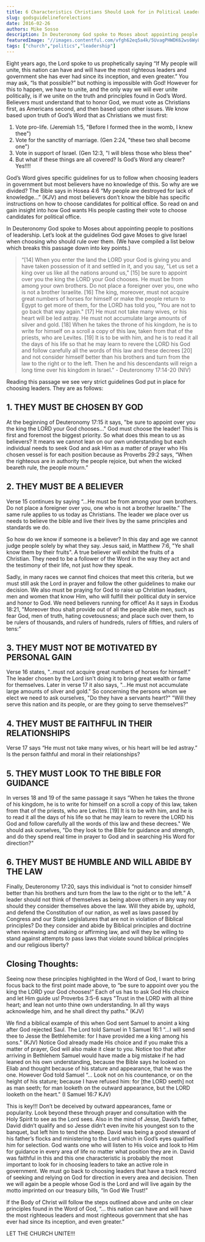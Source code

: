 ```yaml
---
title: 6 Characteristics Christians Should Look for in Political Leaders
slug: godsguidelineforelections
date: 2016-02-26
authors: Mike Sosso
description: In Deuteronomy God spoke to Moses about appointing people to positions of leadership. Let’s look at the guidelines God gave Moses to give Israel when choosing who should rule over them.
featuredImage: "//images.contentful.com/vfgh62eq5a4k/5UvagPHWDK62ws6Wy808ce/bf8e90962701acda5f785ee00663cefd/1456519101974"
tags: ["church","politics","leadership"]
---
```

Eight years ago, the Lord spoke to us prophetically saying “If My people will unite, this nation can have and will have the most righteous leaders and government she has ever had since its inception, and even greater.” You may ask, “Is that possible?” but nothing is impossible with God! However for this to happen, we have to unite, and the only way we will ever unite politically, is if we unite on the truth and principles found in God’s Word.
Believers must understand that to honor God, we must vote as Christians first, as Americans second, and then based upon other issues. We know based upon truth of God’s Word that as Christians we must first:

1. Vote pro-life. (Jeremiah 1:5, "Before I formed thee in the womb, I knew thee")
2. Vote for the sanctity of marriage. (Gen 2:24, "these two shall become one")
3. Vote in support of Israel. (Gen 12:3, "I will bless those who bless thee"
4. But what if these things are all covered? Is God’s Word any clearer? Yes!!!!

God’s Word gives specific guidelines for us to follow when choosing leaders in government but most believers have no knowledge of this.  So why are we divided?  The Bible says in Hosea 4:6 “My people are destroyed for lack of knowledge…” (KJV) and most believers don’t know the bible has specific instructions on how to choose candidates for political office. So read on and gain insight into how God wants His people casting their vote to choose candidates for political office.

In Deuteronomy God spoke to Moses about appointing people to positions of leadership. Let’s look at the guidelines God gave Moses to give Israel when choosing who should rule over them. (We have compiled a list below which breaks this passage down into key points.)

> “[14] When you enter the land the LORD your God is giving you and have taken possession of it and settled in it, and you say, "Let us set a king over us like all the nations around us," [15] be sure to appoint over you the king the LORD your God chooses. He must be from among your own brothers. Do not place a foreigner over you, one who is not a brother Israelite. [16] The king, moreover, must not acquire great numbers of horses for himself or make the people return to Egypt to get more of them, for the LORD has told you, "You are not to go back that way again." [17] He must not take many wives, or his heart will be led astray. He must not accumulate large amounts of silver and gold. [18] When he takes the throne of his kingdom, he is to write for himself on a scroll a copy of this law, taken from that of the priests, who are Levites. [19] It is to be with him, and he is to read it all the days of his life so that he may learn to revere the LORD his God and follow carefully all the words of this law and these decrees [20] and not consider himself better than his brothers and turn from the law to the right or to the left. Then he and his descendants will reign a long time over his kingdom in Israel." - Deuteronomy 17:14-20 (NIV)

Reading this passage we see very strict guidelines God put in place for choosing leaders. They are as follows:

## 1. THEY MUST BE CHOSEN BY GOD
At the beginning of Deuteronomy 17:15 it says, "be sure to appoint over you the king the LORD your God chooses..." God must choose the leader! This is first and foremost the biggest priority. So what does this mean to us as believers? It means we cannot lean on our own understanding but each individual needs to seek God and ask Him as a matter of prayer who His chosen vessel is for each position because as Proverbs 29:2 says, “When the righteous are in authority the people rejoice, but when the wicked beareth rule, the people mourn.”

## 2. THEY MUST BE A BELIEVER
Verse 15 continues by saying “...He must be from among your own brothers. Do not place a foreigner over you, one who is not a brother Israelite.” The same rule applies to us today as Christians. The leader we place over us needs to believe the bible and live their lives by the same principles and standards we do.

So how do we know if someone is a believer? In this day and age we cannot judge people solely by what they say. Jesus said, in Matthew 7:6, "Ye shall know them by their fruits". A true believer will exhibit the fruits of a Christian. They need to be a follower of the Word in the way they act and the testimony of their life, not just how they speak.

Sadly, in many races we cannot find choices that meet this criteria, but we must still ask the Lord in prayer and follow the other guidelines to make our decision.  We also must be praying for God to raise up Christian leaders, men and women that know Him, who will fulfill their political duty in service and honor to God.  We need believers running for office!  As it says in Exodus 18:21, "Moreover thou shalt provide out of all the people able men, such as fear God, men of truth, hating covetousness; and place such over them, to be rulers of thousands, and rulers of hundreds, rulers of fifties, and rulers of tens:”

## 3. THEY MUST NOT BE MOTIVATED BY PERSONAL GAIN

Verse 16 states, "..must not acquire great numbers of horses for himself.” The leader chosen by the Lord isn't doing it to bring great wealth or fame for themselves. Later in verse 17 it also says, "...He must not accumulate large amounts of silver and gold." So concerning the persons whom we elect we need to ask ourselves, "Do they have a servants heart?" "Will they serve this nation and its people, or are they going to serve themselves?"

## 4. THEY MUST BE FAITHFUL IN THEIR RELATIONSHIPS

Verse 17 says “He must not take many wives, or his heart will be led astray.” Is the person faithful and moral in their relationships?

## 5. THEY MUST LOOK TO THE BIBLE FOR GUIDANCE

In verses 18 and 19 of the same passage it says “When he takes the throne of his kingdom, he is to write for himself on a scroll a copy of this law, taken from that of the priests, who are Levites. [19] It is to be with him, and he is to read it all the days of his life so that he may learn to revere the LORD his God and follow carefully all the words of this law and these decrees." We should ask ourselves, "Do they look to the Bible for guidance and strength, and do they spend real time in prayer to God and in searching His Word for direction?"

## 6. THEY MUST BE HUMBLE AND WILL ABIDE BY THE LAW
Finally, Deuteronomy 17:20, says this individual is “not to consider himself better than his brothers and turn from the law to the right or to the left.” A leader should not think of themselves as being above others in any way nor should they consider themselves above the law. Will they abide by, uphold, and defend the Constitution of our nation, as well as laws passed by Congress and our State Legislatures that are not in violation of Biblical principles?  Do they consider and abide by Biblical principles and doctrine when reviewing and making or affirming law, and will they be willing to stand against attempts to pass laws that violate sound biblical principles and our religious liberty?

## Closing Thoughts:
Seeing now these principles highlighted in the Word of God, I want to bring focus back to the first point made above, to “be sure to appoint over you the king the LORD your God chooses!”  Each of us has to ask God His choice and let Him guide us! Proverbs 3:5-6 says "Trust in the LORD with all thine heart; and lean not unto thine own understanding. In all thy ways acknowledge him, and he shall direct thy paths." (KJV)

We find a biblical example of this when God sent Samuel to anoint a king after God rejected Saul. The Lord told Samuel in 1 Samuel 16:1 “…I will send thee to Jesse the Bethlehemite: for I have provided me a king among his sons.” (KJV) Notice God already made His choice and if you make this a matter of prayer, God will also make it clear to you. Notice too that after arriving in Bethlehem Samuel would have made a big mistake if he had leaned on his own understanding, because the Bible says he looked on Eliab and thought because of his stature and appearance, that he was the one. However God told Samuel “… Look not on his countenance, or on the height of his stature; because I have refused him: for [the LORD seeth] not as man seeth; for man looketh on the outward appearance, but the LORD looketh on the heart." (I Samuel 16:7 KJV)

This is key!!! Don’t be deceived by outward appearances, fame or popularity. Look beyond these through prayer and consultation with the Holy Spirit to see as the Lord sees. Also in the mind of Jesse, David’s father, David didn’t qualify and so Jesse didn’t even invite his youngest son to the banquet, but left him to tend the sheep. David was being a good steward of his father’s flocks and ministering to the Lord which in God’s eyes qualified him for selection. God wants one who will listen to His voice and look to Him for guidance in every area of life no matter what position they are in. David was faithful in this and this one characteristic is probably the most important to look for in choosing leaders to take an active role in government.  We must go back to choosing leaders that have a track record of seeking and relying on God for direction in every area and decision. Then we will again be a people whose God is the Lord and will live again by the motto imprinted on our treasury bills, “In God We Trust!”

If the Body of Christ will follow the steps outlined above and unite on clear principles found in the Word of God, “… this nation can have and will have the most righteous leaders and most righteous government that she has ever had since its inception, and even greater.”  

LET THE CHURCH UNITE!!!


